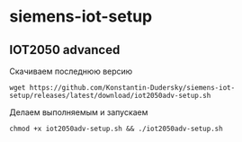 # siemens-iot-setup


## IOT2050 advanced

Скачиваем последнюю версию

    wget https://github.com/Konstantin-Dudersky/siemens-iot-setup/releases/latest/download/iot2050adv-setup.sh

Делаем выполняемым и запускаем

    chmod +x iot2050adv-setup.sh && ./iot2050adv-setup.sh
